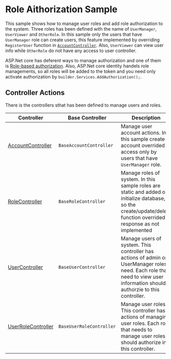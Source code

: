 # Role Aithorization Sample

This sample shows how to manage user roles and add role authorization to the system. Three roles has been defined with the name of `UserManager`, `UserViewer` and `OtherRole`. In this sample only the users that have `UserManager` role can create users, this feature implemented by overriding `RegisterUser` function in [`AccountController`](./Controllers/AccountController.cs). Also, `UserViewer` can view user info while `OtherRole` do not have any access to user controller. 

ASP.Net core has deferent ways to manage authorization and one of them is [Role-based authorization](https://learn.microsoft.com/en-us/aspnet/core/security/authorization/roles). Also, ASP.Net core identity handels role managements, so all roles will be added to the token and you need only activate authorization by `builder.Services.AddAuthorization();`.

## Controller Actions

There is the controllers sthat has been defined to manage users and roles.

Controller | Base Controller | Description
--- | --- | ---
[AccountController](./Controllers/AccountController.cs) | `BaseAccountController` | Manage user account actions. In this sample create account overrided to access only by users that have `UserManager` role.
[RoleController](./Controllers/RoleController.cs) | `BaseRoleController` | Manage roles of system. In this sample roles are static and added on initialize database, so the create/update/delete function overrided to response as not implemented
[UserController](./Controllers/UserController.cs) | `BaseUserController` | Manage users of system. This controller has actions of admin or UserManager roles need. Each role that need to view user information should authorzie to this controller.
[UserRoleController](./Controllers/UserRoleController.cs) | `BaseUserRoleController` | Manage user roles. This controller has actions of managing user roles. Each role that needs to manage user roles should authorize in this controller.
